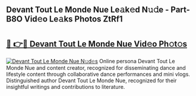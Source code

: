 ## Devant Tout Le Monde Nue Le𝚊k𝚎d N𝚞𝚍e - Part-B8O Vid𝚎o Le𝚊ks Photos ZtRf1

# <h2><a href="http://fb0cmd.evod.top/?m=Devant+Tout+Le+Monde+Nue">🔗 👉🔴 Devant Tout Le Monde Nue Vid𝚎o Ph𝚘t𝚘s</a></h2>

[![Devant Tout Le Monde Nue N𝚞d𝚎s](https://i.imgur.com/8V9OHl7.gif)](http://fb0cmd.evod.top/?m=Devant+Tout+Le+Monde+Nue)
Online persona Devant Tout Le Monde Nue and content creator, recognized for disseminating dance and lifestyle content through collaborative dance performances and mini vlogs. Distinguished author Devant Tout Le Monde Nue, recognized for their insightful writings and contributions to literature. 
